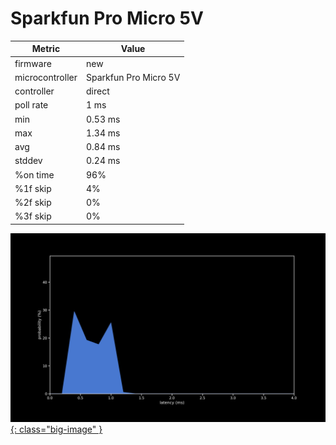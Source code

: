 # Sparkfun Pro Micro 5V

| Metric          | Value                 |
| --------------- | --------------------- |
| firmware        | new                   |
| microcontroller | Sparkfun Pro Micro 5V |
| controller      | direct                |
| poll rate       | 1 ms                  |
| min             | 0.53 ms               |
| max             | 1.34 ms               |
| avg             | 0.84 ms               |
| stddev          | 0.24 ms               |
| %on time        | 96%                   |
| %1f skip        | 4%                    |
| %2f skip        | 0%                    |
| %3f skip        | 0%                    |

[![Graph](/assets/images/results/santroller_direct_micro_5v.png){: class="big-image" }](/assets/images/results/santroller_direct_micro_5v.png)

